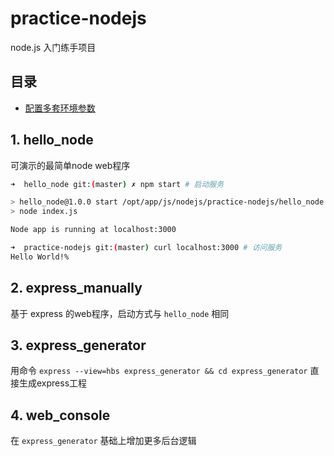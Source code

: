 # practice-nodejs
node.js 入门练手项目

## 目录
* [配置多套环境参数](npm-dev-qa-prod.md)

## 1. hello_node
可演示的最简单node web程序

```bash
➜  hello_node git:(master) ✗ npm start # 启动服务

> hello_node@1.0.0 start /opt/app/js/nodejs/practice-nodejs/hello_node
> node index.js

Node app is running at localhost:3000

➜  practice-nodejs git:(master) curl localhost:3000 # 访问服务
Hello World!% 
```

## 2. express_manually
基于 express 的web程序，启动方式与 `hello_node` 相同

## 3. express_generator
用命令 `express --view=hbs express_generator && cd express_generator` 直接生成express工程


## 4. web_console
在 `express_generator` 基础上增加更多后台逻辑
